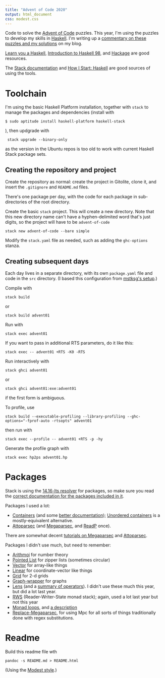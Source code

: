 ```yaml
---
title: "Advent of Code 2020"
output: html_document
css: modest.css
---
```

Code to solve the [Advent of Code](http://adventofcode.com/2020/) puzzles. This year, I'm using the puzzles to develop my skills in [Haskell](https://wiki.haskell.org/Haskell). I'm writing up a [commentary on these puzzles and my solutions](https://work.njae.me.uk/tag/advent-of-code/) on my blog.

[Learn you a Haskell](http://learnyouahaskell.com/chapters), [Introduction to Haskell 98](https://www.haskell.org/tutorial/index.html), and [Hackage](https://hackage.haskell.org/) are good resources.

The [Stack documentation](https://docs.haskellstack.org/en/stable/README/) and [How I Start: Haskell](http://howistart.org/posts/haskell/1/) are good sources of using the tools. 


# Toolchain

I'm using the basic Haskell Platform installation, together with `stack` to manage the packages and dependencies (install with
```
$ sudo aptitude install haskell-platform haskell-stack
```
), then updgrade with
```
 stack upgrade --binary-only
```
as the version in the Ubuntu repos is too old to work with current Haskell Stack package sets.

## Creating the repository and project
Create the repository as normal: create the project in Gitolite, clone it, and insert the `.gitignore` and `README.md` files.

There's one package per day, with the code for each package in sub-directories of the root directory. 

Create the basic `stack` project. This will create a new directory. Note that this new directory name can't have a hyphen-delimited word that's just digits, so the project will have to be `advent-of-code`

```
stack new advent-of-code --bare simple
```

Modify the `stack.yaml` file as needed, such as adding the `ghc-options` stanza. 

## Creating subsequent days

Each day lives in a separate directory, with its own `package.yaml` file and code in the `src` directory. (I based this configuration from [mstksg's setup](https://github.com/mstksg/advent-of-code-2018).)

Compile with
```
stack build
```
or 
```
stack build advent01
```

Run with
```
stack exec advent01
```

If you want to pass in additional RTS parameters, do it like this:
```
stack exec -- advent01 +RTS -K0 -RTS
```

Run interactively with
```
stack ghci advent01
```
or 
```
stack ghci advent01:exe:advent01
```
if the first form is ambiguous. 

To profile, use 
```
stack build --executable-profiling --library-profiling --ghc-options="-fprof-auto -rtsopts" advent01
```
then run with
```
stack exec --profile -- advent01 +RTS -p -hy
```
Generate the profile graph with
```
stack exec hp2ps advent01.hp
```

# Packages

Stack is using the [14.16-lts resolver](https://www.stackage.org/lts-16.25) for packages, so make sure you read the [correct documentation for the packages included in it](https://www.stackage.org/lts-16.25/docs). 

Packages I used a lot:

* [Containers](https://hackage.haskell.org/package/containers) (and some [better documentation](https://haskell-containers.readthedocs.io/en/latest/intro.html)); [Unordered containers](https://hackage.haskell.org/package/unordered-containers) is a mostly-equivalent alternative.
* [Attoparsec](https://hackage.haskell.org/package/attoparsec) (and [Megaparsec](https://hackage.haskell.org/package/megaparsec), and [ReadP](https://hackage.haskell.org/package/base-4.14.1.0/docs/Text-ParserCombinators-ReadP.html) once).

There are somewhat decent [tutorials on Megaparsec](https://markkarpov.com/tutorial/megaparsec.html) and [Attoparsec](https://www.schoolofhaskell.com/school/starting-with-haskell/libraries-and-frameworks/text-manipulation/attoparsec).

Packages I didn't use much, but need to remember:

* [Arithmoi](https://hackage.haskell.org/package/arithmoi) for number theory
* [Pointed List](https://hackage.haskell.org/package/pointedlist-0.6.1) for zipper lists (sometimes circular)
* [Vector](https://hackage.haskell.org/package/vector) for array-like things
* [Linear](https://hackage.haskell.org/package/linear) for coordinate-vector like things
* [Grid](https://hackage.haskell.org/package/grid) for 2-d grids
* [Graph-wrapper](https://hackage.haskell.org/package/graph-wrapper) for graphs
* [Lens](https://hackage.haskell.org/package/lens) (and a [summary of operators](https://github.com/ekmett/lens/wiki/Operators)). I didn't use these much this year, but did a lot last year.
* [RWS](https://hackage.haskell.org/package/mtl-2.2.2/docs/Control-Monad-RWS-Lazy.html) (Reader-Writer-State monad stack); again, used a lot last year but not this year
* [Monad loops](https://hackage.haskell.org/package/monad-loops-0.4.3/docs/Control-Monad-Loops.html), and [a description](https://conscientiousprogrammer.com/blog/2015/12/11/24-days-of-hackage-2015-day-11-monad-loops-avoiding-writing-recursive-functions-by-refactoring/)
* [Replace-Megaparsec](https://github.com/jamesdbrock/replace-megaparsec), for using Mpc for all sorts of things traditionally done with regex substitutions.

# Readme

Build this readme file wth
```
pandoc -s README.md > README.html
```

(Using the [Modest style](https://github.com/markdowncss/modest).)
